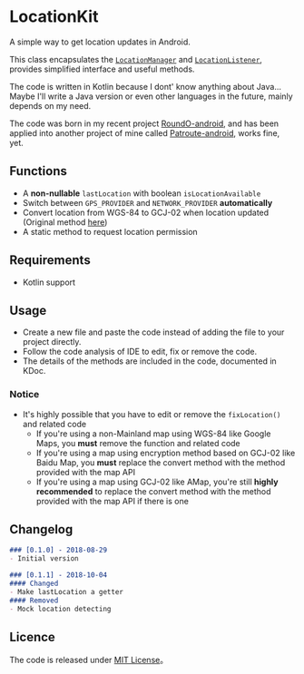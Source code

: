 # LocationKit
A simple way to get location updates in Android.

This class encapsulates the [`LocationManager`](https://developer.android.com/reference/android/location/LocationManager "Android Developers") and [`LocationListener`](https://developer.android.com/reference/android/location/LocationListener "LocationListener | Android Developers"), provides simplified interface and useful methods.

The code is written in Kotlin because I dont' know anything about Java... Maybe I'll write a Java version or even other languages in the future, mainly depends on my need.

The code was born in my recent project [RoundO-android](https://github.com/lucka-me/RoundO-android "GitHub"), and has been applied into another project of mine called [Patroute-android](https://github.com/lucka-me/Patroute-android "GitHub"), works fine, yet.

## Functions
- A **non-nullable** `lastLocation` with boolean `isLocationAvailable`
- Switch between `GPS_PROVIDER` and `NETWORK_PROVIDER` **automatically**
- Convert location from WGS-84 to GCJ-02 when location updated (Original method [here](https://github.com/geosmart/coordtransform/blob/master/src/main/java/me/demo/util/geo/CoordinateTransformUtil.java "GitHub"))
- A static method to request location permission

## Requirements
* Kotlin support

## Usage
* Create a new file and paste the code instead of adding the file to your project directly.
* Follow the code analysis of IDE to edit, fix or remove the code.
* The details of the methods are included in the code, documented in KDoc.

### Notice
* It's highly possible that you have to edit or remove the `fixLocation()` and related code
  * If you're using a non-Mainland map using WGS-84 like Google Maps, you **must** remove the function and related code
  * If you're using a map using encryption method based on GCJ-02 like Baidu Map, you **must** replace the convert method with the method provided with the map API
  * If you're using a map using GCJ-02 like AMap, you're still **highly recommended** to replace the convert method with the method provided with the map API if there is one

## Changelog
```markdown
### [0.1.0] - 2018-08-29
- Initial version
```

```markdown
### [0.1.1] - 2018-10-04
#### Changed
- Make lastLocation a getter
#### Removed
- Mock location detecting
```

## Licence
The code is released under [MIT License](../../LICENSE)。
